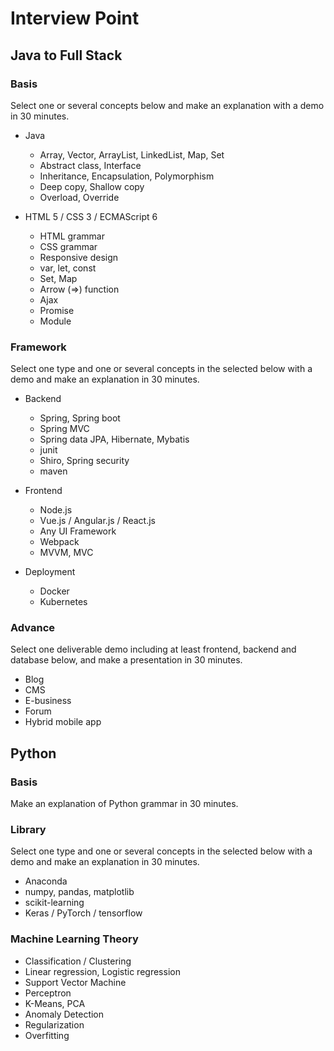 # Interview Point
## Java to Full Stack
### Basis
Select one or several concepts below and make an explanation with a demo in 30 minutes.

- Java
   - Array, Vector, ArrayList, LinkedList, Map, Set
   - Abstract class, Interface
   - Inheritance, Encapsulation, Polymorphism
   - Deep copy, Shallow copy
   - Overload, Override

- HTML 5 / CSS 3 / ECMAScript 6
   - HTML grammar
   - CSS grammar
   - Responsive design
   - var, let, const
   - Set, Map
   - Arrow (=>) function
   - Ajax
   - Promise
   - Module

### Framework
Select one type and one or several concepts in the selected below with a demo and make an explanation in 30 minutes.

- Backend
   - Spring, Spring boot
   - Spring MVC
   - Spring data JPA, Hibernate, Mybatis
   - junit
   - Shiro, Spring security
   - maven

- Frontend
   - Node.js
   - Vue.js / Angular.js / React.js
   - Any UI Framework
   - Webpack
   - MVVM, MVC

- Deployment
   - Docker
   - Kubernetes

### Advance
Select one deliverable demo including at least frontend, backend and database below, and make a presentation in 30 minutes.
- Blog
- CMS
- E-business
- Forum
- Hybrid mobile app

## Python
### Basis
Make an explanation of Python grammar in 30 minutes.

### Library
Select one type and one or several concepts in the selected below with a demo and make an explanation in 30 minutes.

- Anaconda
- numpy, pandas, matplotlib
- scikit-learning
- Keras / PyTorch / tensorflow


### Machine Learning Theory
- Classification / Clustering
- Linear regression, Logistic regression
- Support Vector Machine
- Perceptron
- K-Means, PCA
- Anomaly Detection
- Regularization
- Overfitting